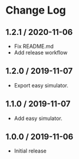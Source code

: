 # Change Log

## 1.2.1 / 2020-11-06
- Fix README.md
- Add release workflow

## 1.2.0 / 2019-11-07
- Export easy simulator.

## 1.1.0 / 2019-11-07
- Add easy simulator.

## 1.0.0 / 2019-11-06
- Initial release
